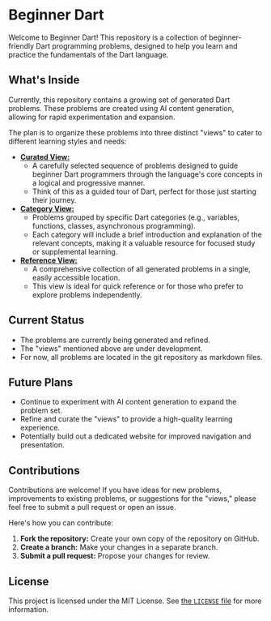 # Beginner Dart

Welcome to Beginner Dart! This repository is a collection of beginner-friendly Dart programming problems, designed to help you learn and practice the fundamentals of the Dart language.

## What's Inside

Currently, this repository contains a growing set of generated Dart problems. These problems are created using AI content generation, allowing for rapid experimentation and expansion.

The plan is to organize these problems into three distinct "views" to cater to different learning styles and needs:

* [**Curated View:**](/curated/intro.md)
    * A carefully selected sequence of problems designed to guide beginner Dart programmers through the language's core concepts in a logical and progressive manner.
    * Think of this as a guided tour of Dart, perfect for those just starting their journey.
* [**Category View:**](/categores/overview.md)
    * Problems grouped by specific Dart categories (e.g., variables, functions, classes, asynchronous programming).
    * Each category will include a brief introduction and explanation of the relevant concepts, making it a valuable resource for focused study or supplemental learning.
* [**Reference View:**](/problems-all/)
    * A comprehensive collection of all generated problems in a single, easily accessible location.
    * This view is ideal for quick reference or for those who prefer to explore problems independently.

## Current Status

* The problems are currently being generated and refined.
* The "views" mentioned above are under development.
* For now, all problems are located in the git repository as markdown files.

## Future Plans

* Continue to experiment with AI content generation to expand the problem set.
* Refine and curate the "views" to provide a high-quality learning experience.
* Potentially build out a dedicated website for improved navigation and presentation.

## Contributions

Contributions are welcome! If you have ideas for new problems, improvements to existing problems, or suggestions for the "views," please feel free to submit a pull request or open an issue.

Here's how you can contribute:

1.  **Fork the repository:** Create your own copy of the repository on GitHub.
2.  **Create a branch:** Make your changes in a separate branch.
3.  **Submit a pull request:** Propose your changes for review.

## License

This project is licensed under the MIT License. See [the `LICENSE` file](/LICENSE) for more information.